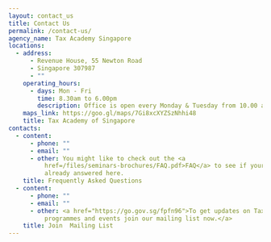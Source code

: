```yaml
---
layout: contact_us
title: Contact Us
permalink: /contact-us/
agency_name: Tax Academy Singapore
locations:
  - address:
      - Revenue House, 55 Newton Road
      - Singapore 307987
      - ""
    operating_hours:
      - days: Mon - Fri
        time: 8.30am to 6.00pm
        description: Office is open every Monday & Tuesday from 10.00 a.m. to 4.00 p.m.
    maps_link: https://goo.gl/maps/7Gi8xcXYZSzNhhi48
    title: Tax Academy of Singapore
contacts:
  - content:
      - phone: ""
      - email: ""
      - other: You might like to check out the <a
          href=/files/seminars-brochures/FAQ.pdf>FAQ</a> to see if your query is
          already answered here.
    title: Frequently Asked Questions
  - content:
      - phone: ""
      - email: ""
      - other: <a href="https://go.gov.sg/fpfn96">To get updates on Tax Academy’s
          programmes and events join our mailing list now.</a>
    title: Join  Mailing List
---
```

